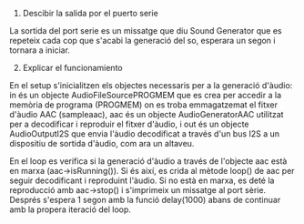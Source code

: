 1. Descibir la salida por el puerto serie 

La sortida del port serie es un missatge que diu Sound Generator que es repeteix cada cop que s'acabi la generació del so, esperara un segon i tornara a iniciar.

2. Explicar el funcionamiento 

En el setup s'inicialitzen els objectes necessaris per a la generació d'àudio: in és un objecte AudioFileSourcePROGMEM que es crea per accedir a la memòria de programa (PROGMEM) on es troba emmagatzemat el fitxer d'àudio AAC (sampleaac), aac és un objecte AudioGeneratorAAC utilitzat per a decodificar i reproduir el fitxer d'àudio, i out és un objecte AudioOutputI2S que envia l'àudio decodificat a través d'un bus I2S a un dispositiu de sortida d'àudio, com ara un altaveu.

En el loop es verifica si la generació d'àudio a través de l'objecte aac està en marxa (aac->isRunning()). Si és així, es crida al mètode loop() de aac per seguir decodificant i reproduint l'àudio. Si no està en marxa, es deté la reproducció amb aac->stop() i s'imprimeix un missatge al port sèrie. Després s'espera 1 segon amb la funció delay(1000) abans de continuar amb la propera iteració del loop.